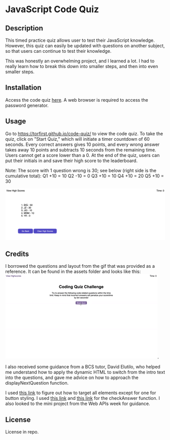 # JavaScript Code Quiz

## Description

This timed practice quiz allows user to test their JavaScript knowledge. However, this quiz can easily be updated with questions on another subject, so that users can continue to test their knowledge.

This was honestly an overwhelming project, and I learned a lot. I had to really learn how to break this down into smaller steps, and then into even smaller steps.

## Installation

Access the code quiz [here](https://torfirst.github.io/code-quiz/). A web browser is required to access the password generator. 

## Usage

Go to https://torfirst.github.io/code-quiz/ to view the code quiz. To take the quiz, click on "Start Quiz," which will initiate a timer countdown of 60 seconds. Every correct answers gives 10 points, and every wrong answer takes away 10 points and subtracts 10 seconds from the remaining time. Users cannot get a score lower than a 0. At the end of the quiz, users can put their initials in and save their high score to the leaderboard.

Note: The score with 1 question wrong is 30; see below (right side is the cumulative total):
Q1 +10 = 10 
Q2 -10 = 0
Q3 +10 = 10 
Q4 +10 = 20 
Q5 +10 = 30

![This is what the leaderboard looks like with some high scores saved.](/assets/images/Leaderboard.png)

## Credits

I borrowed the questions and layout from the gif that was provided as a reference. It can be found in the assets folder and looks like this:
![Homework Demo Gif](/assets/images/04-web-apis-homework-demo.gif). 

I also received some guidance from a BCS tutor, David Elutilo, who helped me understand how to apply the dynamic HTML to switch from the intro text into the questions, and gave me advice on how to approach the displayNextQuestion function.

I used [this link](https://www.geeksforgeeks.org/how-to-create-css-rule-for-all-elements-except-one-class/#) to figure out how to target all elements except for one for button styling. I used [this link](https://developer.mozilla.org/en-US/docs/Web/JavaScript/Reference/Template_literals) and [this link](https://www.w3schools.com/js/js_function_parameters.asp) for the checkAnswer function. I also looked to the mini project from the Web APIs week for guidance.

## License
 
License in repo. 